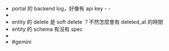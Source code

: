- portal 的 backend log，好像有 api key - -
-
- entity 的 delete 是 soft delete ？不然怎麼會有 deleted_at 的時間
- entity 的 schema 有沒有 spec
-
- #gemini